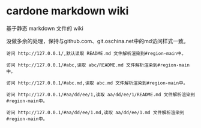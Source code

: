 # cardone markdown wiki

基于静态 markdown 文件的 wiki

没做多余的处理，保持与github.com、git.oschina.net中的md访问样式一致。

```
访问 http://127.0.0.1/,默认读取 README.md 文件解析渲染到#region-main中。

访问 http://127.0.0.1/#abc,读取 abc/README.md 文件解析渲染到#region-main中。

访问 http://127.0.0.1/#abc.md,读取 abc.md 文件解析渲染到#region-main中。

访问 http://127.0.0.1/#aa/dd/ee/1,读取 aa/dd/ee/1/README.md 文件解析渲染到#region-main中。

访问 http://127.0.0.1/#aa/dd/ee/1.md,读取 aa/dd/ee/1.md 文件解析渲染到#region-main中。
```